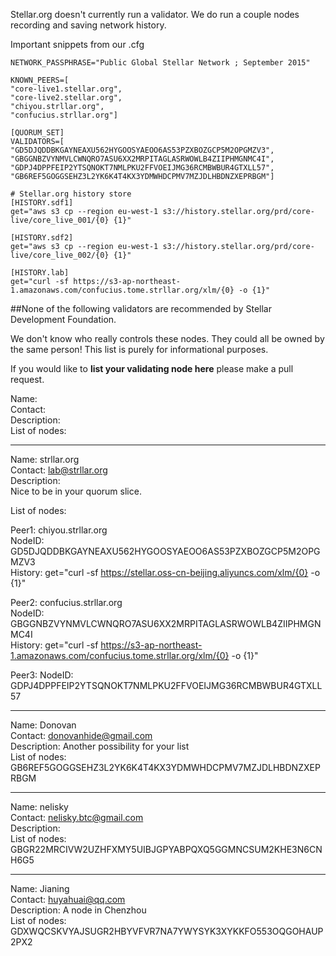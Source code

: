 Stellar.org doesn't currently run a validator. We do run a couple nodes recording and saving network history.

Important snippets from our .cfg
```
NETWORK_PASSPHRASE="Public Global Stellar Network ; September 2015"

KNOWN_PEERS=[
"core-live1.stellar.org",
"core-live2.stellar.org",
"chiyou.strllar.org",
"confucius.strllar.org"]

[QUORUM_SET]
VALIDATORS=[
"GD5DJQDDBKGAYNEAXU562HYGOOSYAEOO6AS53PZXBOZGCP5M2OPGMZV3",
"GBGGNBZVYNMVLCWNQRO7ASU6XX2MRPITAGLASRWOWLB4ZIIPHMGNMC4I",
"GDPJ4DPPFEIP2YTSQNOKT7NMLPKU2FFVOEIJMG36RCMBWBUR4GTXLL57",
"GB6REF5GOGGSEHZ3L2YK6K4T4KX3YDMWHDCPMV7MZJDLHBDNZXEPRBGM"]

# Stellar.org history store
[HISTORY.sdf1]
get="aws s3 cp --region eu-west-1 s3://history.stellar.org/prd/core-live/core_live_001/{0} {1}"

[HISTORY.sdf2]
get="aws s3 cp --region eu-west-1 s3://history.stellar.org/prd/core-live/core_live_002/{0} {1}"

[HISTORY.lab]
get="curl -sf https://s3-ap-northeast-1.amazonaws.com/confucius.tome.strllar.org/xlm/{0} -o {1}"
```

##None of the following validators are recommended by Stellar Development Foundation.

We don't know who really controls these nodes. They could all be owned by the same person! This list is purely for informational purposes. 

If you would like to **list your validating node here** please make a pull request.

 Name:<br>
 Contact:<br>
 Description:<br>
 List of nodes:<br>

------
 Name: strllar.org<br>
 Contact: lab@strllar.org<br>
 Description:<br>
 Nice to be in your quorum slice.

 List of nodes:<br>
 
 Peer1: chiyou.strllar.org<br>
 NodeID: GD5DJQDDBKGAYNEAXU562HYGOOSYAEOO6AS53PZXBOZGCP5M2OPGMZV3<br>
 History: get="curl -sf https://stellar.oss-cn-beijing.aliyuncs.com/xlm/{0} -o {1}"

 Peer2: confucius.strllar.org <br>
 NodeID: GBGGNBZVYNMVLCWNQRO7ASU6XX2MRPITAGLASRWOWLB4ZIIPHMGNMC4I<br>
 History: get="curl -sf https://s3-ap-northeast-1.amazonaws.com/confucius.tome.strllar.org/xlm/{0} -o {1}"
 
 Peer3: 
 NodeID: GDPJ4DPPFEIP2YTSQNOKT7NMLPKU2FFVOEIJMG36RCMBWBUR4GTXLL57

------
 Name: Donovan<br>
 Contact: donovanhide@gmail.com<br>
 Description: Another possibility for your list<br>
 List of nodes:<br>
 GB6REF5GOGGSEHZ3L2YK6K4T4KX3YDMWHDCPMV7MZJDLHBDNZXEPRBGM
 
 ------
 Name: nelisky<br>
 Contact: nelisky.btc@gmail.com<br>
 Description: <br>
 List of nodes:<br>
 GBGR22MRCIVW2UZHFXMY5UIBJGPYABPQXQ5GGMNCSUM2KHE3N6CNH6G5
 
 ------
 Name: Jianing<br>
 Contact: huyahuai@qq.com<br>
 Description: A node in Chenzhou<br>
 List of nodes:<br>
 GDXWQCSKVYAJSUGR2HBYVFVR7NA7YWYSYK3XYKKFO553OQGOHAUP2PX2
